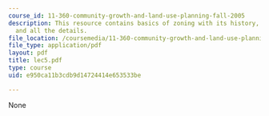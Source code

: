 ```yaml
---
course_id: 11-360-community-growth-and-land-use-planning-fall-2005
description: This resource contains basics of zoning with its history, definition,
  and all the details.
file_location: /coursemedia/11-360-community-growth-and-land-use-planning-fall-2005/e950ca11b3cdb9d14724414e653533be_lec5.pdf
file_type: application/pdf
layout: pdf
title: lec5.pdf
type: course
uid: e950ca11b3cdb9d14724414e653533be

---
```

None